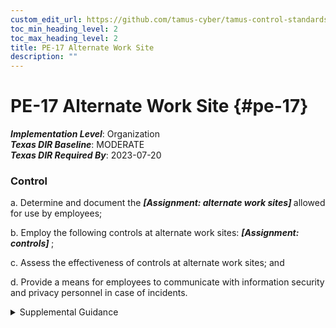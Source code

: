 ```yaml
---
custom_edit_url: https://github.com/tamus-cyber/tamus-control-standards/tree/main/content/tamus.edu/TAMUS_profile.xml
toc_min_heading_level: 2
toc_max_heading_level: 2
title: PE-17 Alternate Work Site
description: ""
---
```


# PE-17 Alternate Work Site {#pe-17}

_**Implementation Level**_: Organization\
_**Texas DIR Baseline**_: MODERATE\
_**Texas DIR Required By**_: 2023-07-20

### Control

a. Determine and document the <strong> <em>[Assignment: alternate work sites]</em> </strong> allowed for use by employees;

b. Employ the following controls at alternate work sites: <strong> <em>[Assignment: controls]</em> </strong>;

c. Assess the effectiveness of controls at alternate work sites; and

d. Provide a means for employees to communicate with information security and privacy personnel in case of incidents.

<details>
  <summary>Supplemental Guidance</summary>

Alternate work sites include government facilities or the private residences of employees. While distinct from alternative processing sites, alternate work sites can provide readily available alternate locations during contingency operations. Organizations can define different sets of controls for specific alternate work sites or types of sites depending on the work-related activities conducted at the sites. Implementing and assessing the effectiveness of organization-defined controls and providing a means to communicate incidents at alternate work sites supports the contingency planning activities of organizations.

</details>

